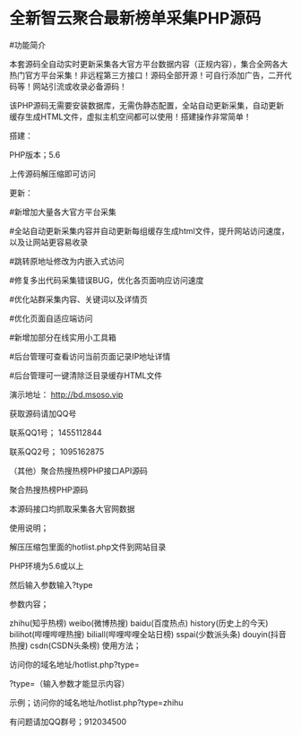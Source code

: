 # 全新智云聚合最新榜单采集PHP源码
#功能简介

本套源码全自动实时更新采集各大官方平台数据内容（正规内容），集合全网各大热门官方平台采集！非远程第三方接口！源码全部开源！可自行添加广告，二开代码等！网站引流或收录必备源码！

该PHP源码无需要安装数据库，无需伪静态配置，全站自动更新采集，自动更新缓存生成HTML文件，虚拟主机空间都可以使用！搭建操作非常简单！

搭建：

PHP版本；5.6

上传源码解压缩即可访问

更新：

#新增加大量各大官方平台采集

#全站自动更新采集内容并自动更新每组缓存生成html文件，提升网站访问速度，以及让网站更容易收录

#跳转原地址修改为内嵌入式访问

#修复多出代码采集错误BUG，优化各页面响应访问速度

#优化站群采集内容、关键词以及详情页

#优化页面自适应端访问

#新增加部分在线实用小工具箱

#后台管理可查看访问当前页面记录IP地址详情

#后台管理可一键清除泛目录缓存HTML文件

演示地址： http://bd.msoso.vip


获取源码请加QQ号

联系QQ1号； 1455112844

联系QQ2号； 1095162875


（其他）聚合热搜热榜PHP接口API源码

聚合热搜热榜PHP源码

本源码接口均抓取采集各大官网数据

使用说明；

解压压缩包里面的hotlist.php文件到网站目录

PHP环境为5.6或以上

然后输入参数输入?type

参数内容；

zhihu(知乎热榜) weibo(微博热搜) baidu(百度热点) history(历史上的今天) bilihot(哔哩哔哩热搜) biliall(哔哩哔哩全站日榜) sspai(少数派头条) douyin(抖音热搜) csdn(CSDN头条榜)
使用方法；

访问你的域名地址/hotlist.php?type=

?type=（输入参数才能显示内容）

示例；访问你的域名地址/hotlist.php?type=zhihu


有问题请加QQ群号；912034500
